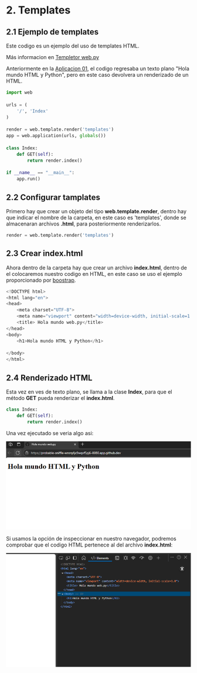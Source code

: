 # 2. Templates

## 2.1 Ejemplo de templates

Este codigo es un ejemplo del uso de templates HTML.

Más informacion en [Templetor web.py](https://webpy.org/docs/0.3/templetor)

Anteriormente en la [Aplicacion 01](/aplicaciones_web/aplicacion01/README.md), el codigo regresaba un texto plano "Hola mundo HTML y Python", pero en este caso devolvera un renderizado de un HTML.

```python
import web

urls = (
    '/', 'Index'
)

render = web.template.render('templates')
app = web.application(urls, globals())

class Index:
    def GET(self):
        return render.index()

if __name__ == "__main__":
    app.run()
```
## 2.2 Configurar tamplates

Primero hay que crear un objeto del tipo **web.template.render**, dentro hay que indicar el nombre de la carpeta, en este caso es 'templates', donde se almacenaran archivos **.html**, para posteriormente renderizarlos.

```python
render = web.template.render('templates')
```

## 2.3 Crear index.html

Ahora dentro de la carpeta hay que crear un archivo **index.html**, dentro de el colocaremos nuestro codigo en HTML, en este caso se uso el ejemplo proporcionado por [boostrap](https://getbootstrap.com/docs/5.3/getting-started/introduction/).

```python
<!DOCTYPE html>
<html lang="en">
<head>
    <meta charset="UTF-8">
    <meta name="viewport" content="width=device-width, initial-scale=1.0">
    <title> Hola mundo web.py</title>
</head>
<body>
    <h1>Hola mundo HTML y Python</h1>
    
</body>
</html>
```
## 2.4 Renderizado HTML

Esta vez en ves de texto plano, se llama a la clase **Index**, para que el método **GET** pueda renderizar el **index.html**.

```python
class Index:
    def GET(self):
        return render.index()
```

Una vez ejecutado se veria algo asi:

![Renderizado1](/aplicaciones_web/aplicacion02/screenshot1.png)

Si usamos la opción de inspeccionar en nuestro navegador, podremos comprobar que el codigo HTML pertenece al del archivo **index.html**:

![Renderizado2](/aplicaciones_web/aplicacion02/screenshot2.png)

